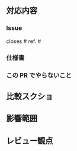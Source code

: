 ## 対応内容 <!-- やったことを簡潔に -->

### Issue

closes # <!-- このPRをマージすることで解決するIssue -->
ref. # <!-- その他このPRに関係するIssue/PR -->

### 仕様書 <!-- Confluence、JIRA、リプレイス前のURLやsourceコード -->

### この PR でやらないこと

## 比較スクショ

## 影響範囲 <!-- この変更によって影響するページなど -->

## レビュー観点 <!-- このPRで特に注視して確認して欲しいこと -->
